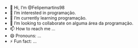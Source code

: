 - 👋 Hi, I’m @Felipemartins98
- 👀 I’m interested in programação.
- 🌱 I’m currently learning programação.
- 💞️ I’m looking to collaborate on alguma área da programação.
- 📫 How to reach me ...
- 😄 Pronouns: ...
- ⚡ Fun fact: ...

<!---
Felipemartins98/Felipemartins98 is a ✨ special ✨ repository because its `README.md` (this file) appears on your GitHub profile.
You can click the Preview link to take a look at your changes.
--->
